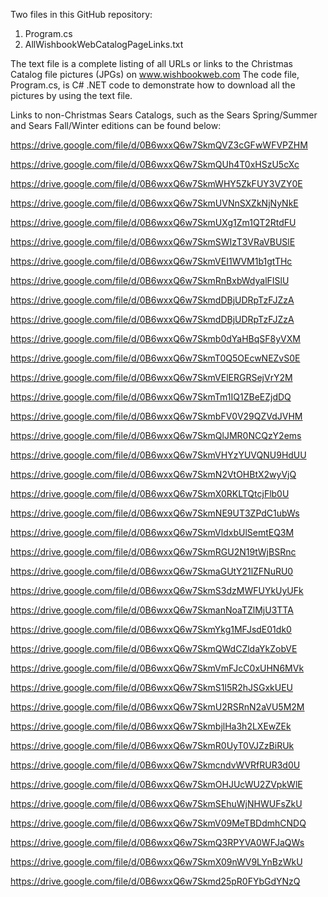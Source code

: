 Two files in this GitHub repository:

1) Program.cs
2) AllWishbookWebCatalogPageLinks.txt

The text file is a complete listing of all URLs or links to the Christmas Catalog file pictures (JPGs) on www.wishbookweb.com  The code file, Program.cs, is C# .NET code to demonstrate how to download all the pictures by using the text file.

Links to non-Christmas Sears Catalogs, such as the Sears Spring/Summer and Sears Fall/Winter editions can be found below:

https://drive.google.com/file/d/0B6wxxQ6w7SkmQVZ3cGFwWFVPZHM

https://drive.google.com/file/d/0B6wxxQ6w7SkmQUh4T0xHSzU5cXc

https://drive.google.com/file/d/0B6wxxQ6w7SkmWHY5ZkFUY3VZY0E

https://drive.google.com/file/d/0B6wxxQ6w7SkmUVNnSXZkNjNyNkE

https://drive.google.com/file/d/0B6wxxQ6w7SkmUXg1Zm1QT2RtdFU

https://drive.google.com/file/d/0B6wxxQ6w7SkmSWIzT3VRaVBUSlE

https://drive.google.com/file/d/0B6wxxQ6w7SkmVEI1WVM1b1gtTHc

https://drive.google.com/file/d/0B6wxxQ6w7SkmRnBxbWdyalFISlU

https://drive.google.com/file/d/0B6wxxQ6w7SkmdDBjUDRpTzFJZzA

https://drive.google.com/file/d/0B6wxxQ6w7SkmdDBjUDRpTzFJZzA

https://drive.google.com/file/d/0B6wxxQ6w7Skmb0dYaHBqSF8yVXM

https://drive.google.com/file/d/0B6wxxQ6w7SkmT0Q5OEcwNEZvS0E

https://drive.google.com/file/d/0B6wxxQ6w7SkmVElERGRSejVrY2M

https://drive.google.com/file/d/0B6wxxQ6w7SkmTm1IQ1ZBeEZjdDQ

https://drive.google.com/file/d/0B6wxxQ6w7SkmbFV0V29QZVdJVHM

https://drive.google.com/file/d/0B6wxxQ6w7SkmQlJMR0NCQzY2ems

https://drive.google.com/file/d/0B6wxxQ6w7SkmVHYzYUVQNU9HdUU

https://drive.google.com/file/d/0B6wxxQ6w7SkmN2VtOHBtX2wyVjQ

https://drive.google.com/file/d/0B6wxxQ6w7SkmX0RKLTQtcjFlb0U

https://drive.google.com/file/d/0B6wxxQ6w7SkmNE9UT3ZPdC1ubWs

https://drive.google.com/file/d/0B6wxxQ6w7SkmVldxbUlSemtEQ3M

https://drive.google.com/file/d/0B6wxxQ6w7SkmRGU2N19tWjBSRnc

https://drive.google.com/file/d/0B6wxxQ6w7SkmaGUtY21lZFNuRU0

https://drive.google.com/file/d/0B6wxxQ6w7SkmS3dzMWFUYkUyUFk

https://drive.google.com/file/d/0B6wxxQ6w7SkmanNoaTZlMjU3TTA

https://drive.google.com/file/d/0B6wxxQ6w7SkmYkg1MFJsdE01dk0

https://drive.google.com/file/d/0B6wxxQ6w7SkmQWdCZldaYkZobVE

https://drive.google.com/file/d/0B6wxxQ6w7SkmVmFJcC0xUHN6MVk

https://drive.google.com/file/d/0B6wxxQ6w7SkmS1l5R2hJSGxkUEU

https://drive.google.com/file/d/0B6wxxQ6w7SkmU2RSRnN2aVU5M2M

https://drive.google.com/file/d/0B6wxxQ6w7SkmbjlHa3h2LXEwZEk

https://drive.google.com/file/d/0B6wxxQ6w7SkmR0UyT0VJZzBiRUk

https://drive.google.com/file/d/0B6wxxQ6w7SkmcndvWVRfRUR3d0U

https://drive.google.com/file/d/0B6wxxQ6w7SkmOHJUcWU2ZVpkWlE

https://drive.google.com/file/d/0B6wxxQ6w7SkmSEhuWjNHWUFsZkU

https://drive.google.com/file/d/0B6wxxQ6w7SkmV09MeTBDdmhCNDQ

https://drive.google.com/file/d/0B6wxxQ6w7SkmQ3RPYVA0WFJaQWs

https://drive.google.com/file/d/0B6wxxQ6w7SkmX09nWV9LYnBzWkU

https://drive.google.com/file/d/0B6wxxQ6w7Skmd25pR0FYbGdYNzQ

